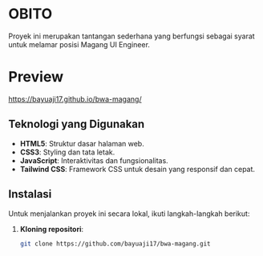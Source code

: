 # OBITO

Proyek ini merupakan tantangan sederhana yang berfungsi sebagai syarat untuk melamar posisi Magang UI Engineer.

# Preview
https://bayuaji17.github.io/bwa-magang/

## Teknologi yang Digunakan

- **HTML5**: Struktur dasar halaman web.
- **CSS3**: Styling dan tata letak.
- **JavaScript**: Interaktivitas dan fungsionalitas.
- **Tailwind CSS**: Framework CSS untuk desain yang responsif dan cepat.

## Instalasi

Untuk menjalankan proyek ini secara lokal, ikuti langkah-langkah berikut:

1. **Kloning repositori**:
   ```bash
   git clone https://github.com/bayuaji17/bwa-magang.git
